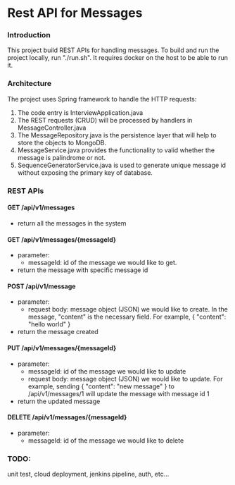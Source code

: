# Rest API for Messages

### Introduction
This project build REST APIs for handling messages. 
To build and run the project locally, run "./run.sh". It requires docker on the host to be able to run it.

### Architecture
The project uses Spring framework to handle the HTTP requests:
1) The code entry is InterviewApplication.java
2) The REST requests (CRUD) will be processed by handlers in MessageController.java
3) The MessageRepository.java is the persistence layer that will help to store the objects to MongoDB. 
4) MessageService.java provides the functionality to valid whether the message is palindrome or not.
5) SequenceGeneratorService.java is used to generate unique message id without exposing the primary 
key of database.

### REST APIs
#### GET /api/v1/messages
- return all the messages in the system
#### GET /api/v1/messages/{messageId}
- parameter: 
  - messageId: id of the message we would like to get.
- return the message with specific message id
#### POST /api/v1/message
- parameter: 
  - request body: message object (JSON) we would like to create. 
  In the message, "content" is the necessary field. For example, 
  { "content": "hello world" } 
- return the message created
#### PUT /api/v1/messages/{messageId}
- parameter: 
  - messageId: id of the message we would like to update
  - request body: message object (JSON) we would like to update.
   For example, sending { "content": "new message" } to 
   /api/v1/messages/1 will update the message with message id 1
- return the updated message
#### DELETE /api/v1/messages/{messageId}
- parameter: 
  - messageId: id of the message we would like to delete
 
### TODO:
unit test, cloud deployment, jenkins pipeline, auth, etc...
